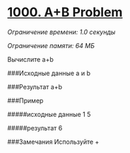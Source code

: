 # [1000. A+B Problem](http://acm.timus.ru/problem.aspx?space=1&num=1000)

_Ограничение времени: 1.0 секунды_

_Ограничение памяти: 64 МБ_

Вычислите a+b

###Исходные данные
a и b

###Результат
a+b

###Пример

#####исходные данные
    1 5

#####результат
    6
    
###Замечания
Используйте +

